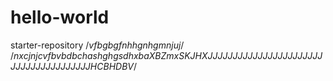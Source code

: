 # hello-world
starter-repository
/*vfbgbgfnhhgnhgmnjuj*/
/*nxcjnjcvfbvbdbchashghgsdhxbaXBZmxSKJHXJJJJJJJJJJJJJJJJJJJJJJJJJJJJJJJJJJJJJJJHCBHDBV*/

